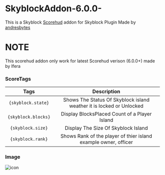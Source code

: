 # SkyblockAddon-6.0.0-
This is a Skyblock [Scorehud](https://poggit.pmmp.io/p/ScoreHud) addon for Skyblock Plugin Made by [andresbytes](https://poggit.pmmp.io/p/SkyBlock)
# NOTE
This scorehud addon only work for latest Scorehud verison (6.0.0+) made by Ifera
### ScoreTags
| Tags | Description |
|:--:|:--:|
|`{skyblock.state}`|Shows The Status Of Skyblock island weather it is locked or Unlocked|
|`{skyblock.blocks}`|Display BlocksPlaced Count of a Player Island|
|`{skyblock.size}`|Display The Size Of Skyblock Island|
|`{skyblock.rank}`|Shows Rank of the player of thier island example owner, officer|
### Image 
![icon](https://media.discordapp.net/attachments/756739966779916331/865500716704595988/IMG_20210716_131909.jpg)


